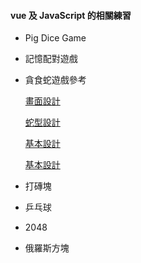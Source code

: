 #### vue 及 JavaScript 的相關練習

- Pig Dice Game
- 記憶配對遊戲
- 貪食蛇遊戲參考

  [畫面設計](https://codepen.io/fariati/pen/mdRpEYP)

  [蛇型設計](https://codepen.io/furkangulsen/pen/aryJra)

  [基本設計](https://codepen.io/Wyatt1/pen/eradqp?editors=0010)

  [基本設計](https://www.geeksforgeeks.org/javascript/create-a-snake-game-using-html-css-and-javascript/)

- 打磚塊
- 乒乓球
- 2048
- 俄羅斯方塊
